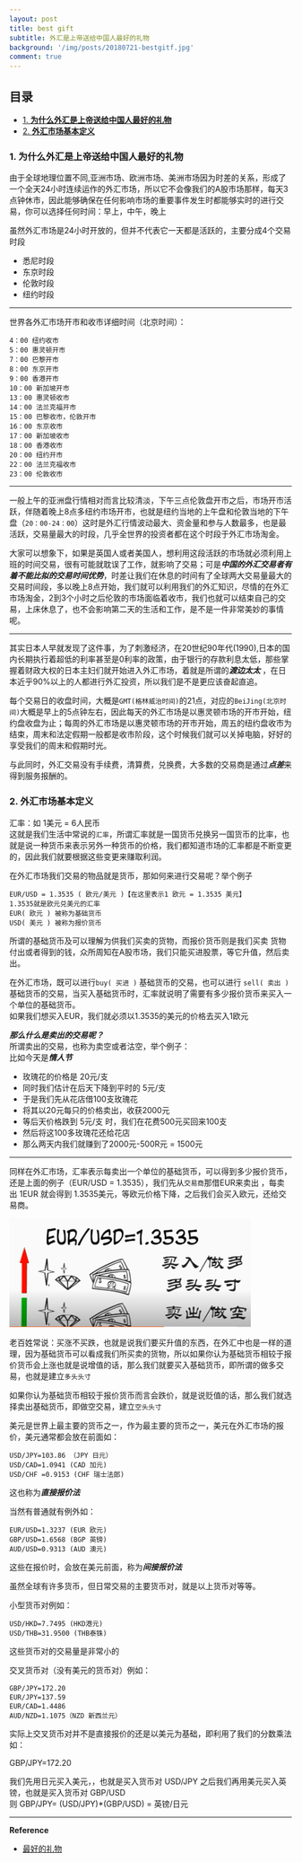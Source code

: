 ```yaml
---
layout: post
title: best gift
subtitle: 外汇是上帝送给中国人最好的礼物      
background: '/img/posts/20180721-bestgitf.jpg'
comment: true
---
```


## 目录

- [1. **为什么外汇是上帝送给中国人最好的礼物**](#1)
- [2. **外汇市场基本定义**](#2)

<h3 id="1">1. 为什么外汇是上帝送给中国人最好的礼物</h3>

由于全球地理位置不同,亚洲市场、欧洲市场、美洲市场因为时差的关系，形成了一个全天24小时连续运作的外汇市场，所以它不会像我们的A股市场那样，每天3点钟休市，因此能够确保在任何影响市场的重要事件发生时都能够实时的进行交易，你可以选择任何时间：早上，中午，晚上   

虽然外汇市场是24小时开放的，但并不代表它一天都是活跃的，主要分成4个交易时段 
  
* 悉尼时段   
* 东京时段   
* 伦敦时段   
* 纽约时段   

--- 
世界各外汇市场开市和收市详细时间（北京时间）：
   
	4：00 纽约收市    
	5：00 惠灵顿开市   
	7：00 巴黎开市   
	8：00 东京开市   
	9：00 香港开市   
	10：00 新加坡开市   
	13：00 惠灵顿收市   
	14：00 法兰克福开市   
	15：00 巴黎收市，伦敦开市   
	16：00 东京收市   
	17：00 新加坡收市   
	18：00 香港收市   
	20：00 纽约开市   
	22：00 法兰克福收市   
	23：00 伦敦收市  
 
---

一般上午的亚洲盘行情相对而言比较清淡，下午三点伦敦盘开市之后，市场开市活跃，伴随着晚上8点多纽约市场开市，也就是纽约当地的上午盘和伦敦当地的下午盘（`20：00-24：00`）这时是外汇行情波动最大、资金量和参与人数最多，也是最活跃，交易量最大的时段，几乎全世界的投资者都在这个时段于外汇市场淘金。   
 
大家可以想象下，如果是英国人或者美国人，想利用这段活跃的市场就必须利用上班的时间交易，很有可能就耽误了工作，就影响了交易；可是***中国的外汇交易者有着不能比拟的交易时间优势***，时差让我们在休息的时间有了全球两大交易量最大的交易时间段，多以晚上8点开始，我们就可以利用我们的外汇知识，尽情的在外汇市场淘金，2到3个小时之后伦敦的市场面临着收市，我们也就可以结束自己的交易，上床休息了，也不会影响第二天的生活和工作，是不是一件非常美妙的事情呢。   

---
其实日本人早就发现了这件事，为了刺激经济，在20世纪90年代(1990),日本的国内长期执行着超低的利率甚至是0利率的政策，由于银行的存款利息太低，那些掌握着财政大权的日本主妇们就开始进入外汇市场，着就是所谓的***渡边太太*** ，在日本近乎90%以上的人都进行外汇投资，所以我们是不是更应该奋起直追。   

每个交易日的收盘时间，大概是`GMT(格林威治时间)`的21点，对应的`BeiJing(北京时间)`大概是早上的5点钟左右，因此每天的外汇市场是以惠灵顿市场的开市开始，纽约盘收盘为止；每周的外汇市场是以惠灵顿市场的开市开始，周五的纽约盘收市为结束，周末和法定假期一般都是收市阶段，这个时候我们就可以关掉电脑，好好的享受我们的周末和假期时光。   

与此同时，外汇交易没有手续费，清算费，兑换费，大多数的交易商是通过***点差***来得到服务报酬的。

<h3 id="2">2. 外汇市场基本定义</h3>

汇率：如 1美元 = 6人民币   
这就是我们生活中常说的`汇率`，所谓汇率就是一国货币兑换另一国货币的比率，也就是说一种货币来表示另外一种货币的价格，我们都知道市场的汇率都是不断变更的，因此我们就要根据这些变更来赚取利润。 
  
在外汇市场我们交易的物品就是货币，那如何来进行交易呢？举个例子
   
	EUR/USD = 1.3535 ( 欧元/美元 )【在这里表示1 欧元 = 1.3535 美元】          
	1.3535就是欧元兑美元的汇率
	EUR( 欧元 ) 被称为基础货币    
	USD( 美元 ) 被称为报价货币    

所谓的基础货币及可以理解为供我们买卖的货物，而报价货币则是我们买卖
货物付出或者得到的钱，众所周知在A股市场，我们只能买进股票，等它升值，然后卖出。
   
在外汇市场，既可以进行`buy( 买进 )` 基础货币的交易，也可以进行 `sell( 卖出 )` 基础货币的交易，当买入基础货币时，汇率就说明了需要有多少报价货币来买入一个单位的基础货币。   
如果我们想买入EUR，我们就必须以1.3535的美元的价格去买入1欧元   

***那么什么是卖出的交易呢？***   
所谓卖出的交易，也称为卖空或者沽空，举个例子：   
比如今天是***情人节***    
  
* 玫瑰花的价格是 20元/支   
* 同时我们估计在后天下降到平时的 5元/支      
* 于是我们先从花店借100支玫瑰花   
* 将其以20元每只的价格卖出，收获2000元  
* 等后天价格跌到 5元/支 时，我们在花费500元买回来100支   
* 然后将这100多玫瑰花还给花店   
* 那么两天内我们就赚到了2000元-500R元 = 1500元   

---
同样在外汇市场，汇率表示每卖出一个单位的基础货币，可以得到多少报价货币，还是上面的例子（EUR/USD = 1.3535），我们先从`交易商`那借EUR来卖出 ，每卖出 1EUR 就会得到 1.3535美元，等欧元价格下降，之后我们会买入欧元，还给交易商。   

![Sell/Buy](/img/posts/20180721-bas.png "Sell/Buy")   

老百姓常说：买涨不买跌，也就是说我们要买升值的东西，在外汇中也是一样的道理，因为基础货币可以看成我们所买卖的货物，所以如果你认为基础货币相较于报价货币会上涨也就是说增值的话，那么我们就要买入基础货币，即所谓的做多交易，也就是建立`多头头寸`   

如果你认为基础货币相较于报价货币而言会跌价，就是说贬值的话，那么我们就选择卖出基础货币，即做空交易，建立`空头头寸`   

美元是世界上最主要的货币之一，作为最主要的货币之一，美元在外汇市场的报价，美元通常都会放在前面如：

	USD/JPY=103.86 （JPY 日元）
	USD/CAD=1.0941 (CAD 加元)
	USD/CHF	=0.9153 (CHF 瑞士法郎)  
 
这也称为***直接报价法***   

当然有普通就有例外如：

	EUR/USD=1.3237 (EUR 欧元)
	GBP/USD=1.6568 (BGP 英镑)
	AUD/USD=0.9313 (AUD 澳元)   

这些在报价时，会放在美元前面，称为***间接报价法***   

虽然全球有许多货币，但日常交易的主要货币对，就是以上货币对等等。

小型货币对例如：

	USD/HKD=7.7495 (HKD港元)
	USD/THB=31.9500 (THB泰铢)
这些货币对的交易量是非常小的   

交叉货币对（没有美元的货币对）例如：   

	GBP/JPY=172.20
	EUR/JPY=137.59
	EUR/CAD=1.4486 
	AUD/NZD=1.1075（NZD 新西兰元）

实际上交叉货币对并不是直接报价的还是以美元为基础，即利用了我们的分数乘法如：   

GBP/JPY=172.20   

我们先用日元买入美元，，也就是买入货币对 USD/JPY
之后我们再用美元买入英镑，也就是买入货币对 GBP/USD   
则 GBP/JPY= (USD/JPY)*(GBP/USD) = 英镑/日元

--- 

**Reference**

- [最好的礼物](https://yangxiaoga.github.io/2018/07/21/bestgitf.html)

